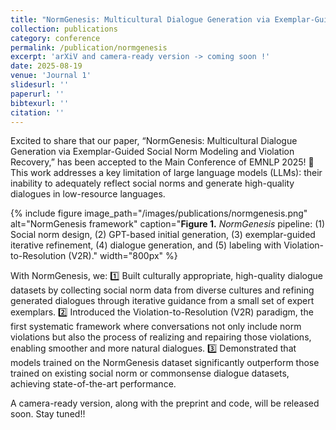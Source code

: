 ```yaml
---
title: "NormGenesis: Multicultural Dialogue Generation via Exemplar-Guided Social Norm Modeling and Violation Recovery"
collection: publications
category: conference
permalink: /publication/normgenesis
excerpt: 'arXiV and camera-ready version -> coming soon !'
date: 2025-08-19
venue: 'Journal 1'
slidesurl: ''
paperurl: ''
bibtexurl: ''
citation: ''
---
```

Excited to share that our paper, “NormGenesis: Multicultural Dialogue Generation via Exemplar-Guided Social Norm Modeling and Violation Recovery,” has been accepted to the Main Conference of EMNLP 2025! 🎉
This work addresses a key limitation of large language models (LLMs): their inability to adequately reflect social norms and generate high-quality dialogues in low-resource languages.

{% include figure
   image_path="/images/publications/normgenesis.png"
   alt="NormGenesis framework"
   caption="**Figure 1.** *NormGenesis* pipeline: (1) Social norm design, (2) GPT-based initial generation, (3) exemplar-guided iterative refinement, (4) dialogue generation, and (5) labeling with Violation-to-Resolution (V2R)."
   width="800px"
%}

With NormGenesis, we:
1️⃣ Built culturally appropriate, high-quality dialogue datasets by collecting social norm data from diverse cultures and refining generated dialogues through iterative guidance from a small set of expert exemplars.
2️⃣ Introduced the Violation-to-Resolution (V2R) paradigm, the first systematic framework where conversations not only include norm violations but also the process of realizing and repairing those violations, enabling smoother and more natural dialogues.
3️⃣ Demonstrated that models trained on the NormGenesis dataset significantly outperform those trained on existing social norm or commonsense dialogue datasets, achieving state-of-the-art performance.

A camera-ready version, along with the preprint and code, will be released soon. Stay tuned!!